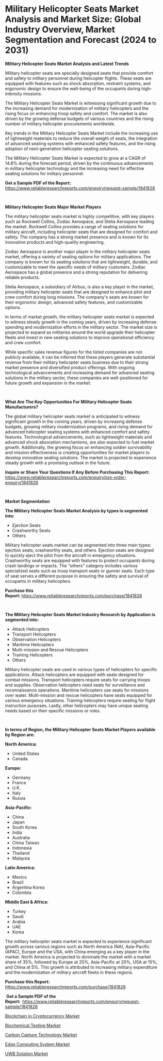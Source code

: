 <p><h1>Military Helicopter Seats Market Analysis and Market Size: Global Industry Overview, Market Segmentation and Forecast (2024 to 2031)</h1></p><p><strong>Military Helicopter Seats Market Analysis and Latest Trends</strong></p>
<p><p>Military helicopter seats are specially designed seats that provide comfort and safety to military personnel during helicopter flights. These seats are equipped with features such as shock absorption, restraint systems, and ergonomic design to ensure the well-being of the occupants during high-intensity missions.</p><p>The Military Helicopter Seats Market is witnessing significant growth due to the increasing demand for modernization of military helicopters and the rising focus on enhancing troop safety and comfort. The market is also driven by the growing defense budgets of various countries and the rising number of military helicopter procurements worldwide.</p><p>Key trends in the Military Helicopter Seats Market include the increasing use of lightweight materials to reduce the overall weight of seats, the integration of advanced seating systems with enhanced safety features, and the rising adoption of next-generation helicopter seating solutions.</p><p>The Military Helicopter Seats Market is expected to grow at a CAGR of 14.8% during the forecast period, driven by the continuous advancements in military helicopter technology and the increasing need for effective seating solutions for military personnel.</p></p>
<p><strong>Get a Sample PDF of the Report:&nbsp;</strong> <a href="https://www.reliableresearchreports.com/enquiry/request-sample/1841828">https://www.reliableresearchreports.com/enquiry/request-sample/1841828</a></p>
<p>&nbsp;</p>
<p><strong>Military Helicopter Seats Major Market Players</strong></p>
<p><p>The military helicopter seats market is highly competitive, with key players such as Rockwell Collins, Zodiac Aerospace, and Stelia Aerospace leading the market. Rockwell Collins provides a range of seating solutions for military aircraft, including helicopter seats that are designed for comfort and safety. The company has a strong market presence and is known for its innovative products and high-quality engineering.</p><p>Zodiac Aerospace is another major player in the military helicopter seats market, offering a variety of seating options for military applications. The company is known for its seating solutions that are lightweight, durable, and customizable to meet the specific needs of military customers. Zodiac Aerospace has a global presence and a strong reputation for delivering reliable products.</p><p>Stelia Aerospace, a subsidiary of Airbus, is also a key player in the market, providing military helicopter seats that are designed to enhance pilot and crew comfort during long missions. The company's seats are known for their ergonomic design, advanced safety features, and customizable options.</p><p>In terms of market growth, the military helicopter seats market is expected to witness steady growth in the coming years, driven by increasing defense spending and modernization efforts in the military sector. The market size is projected to expand as militaries around the world upgrade their helicopter fleets and invest in new seating solutions to improve operational efficiency and crew comfort.</p><p>While specific sales revenue figures for the listed companies are not publicly available, it can be inferred that these players generate substantial revenue from their military helicopter seats business due to their strong market presence and diversified product offerings. With ongoing technological advancements and increasing demand for advanced seating solutions in the military sector, these companies are well-positioned for future growth and expansion in the market.</p></p>
<p>&nbsp;</p>
<p><strong>What Are The Key Opportunities For Military Helicopter Seats Manufacturers?</strong></p>
<p><p>The global military helicopter seats market is anticipated to witness significant growth in the coming years, driven by increasing defense budgets, growing military modernization programs, and rising demand for advanced helicopter seating systems with enhanced comfort and safety features. Technological advancements, such as lightweight materials and advanced shock absorption mechanisms, are also expected to fuel market growth. Additionally, the growing focus on enhancing soldier survivability and mission effectiveness is creating opportunities for market players to develop innovative seating solutions. The market is projected to experience steady growth with a promising outlook in the future.</p></p>
<p><strong>Inquire or Share Your Questions If Any Before Purchasing This Report:</strong> <a href="https://www.reliableresearchreports.com/enquiry/pre-order-enquiry/1841828">https://www.reliableresearchreports.com/enquiry/pre-order-enquiry/1841828</a></p>
<p>&nbsp;</p>
<p><strong>Market Segmentation</strong></p>
<p><strong>The Military Helicopter Seats Market Analysis by types is segmented into:</strong></p>
<p><ul><li>Ejection Seats</li><li>Crashworthy Seats</li><li>Others</li></ul></p>
<p><p>Military helicopter seats market can be segmented into three main types: ejection seats, crashworthy seats, and others. Ejection seats are designed to quickly eject the pilot from the aircraft in emergency situations. Crashworthy seats are equipped with features to protect occupants during crash landings or impacts. The "others" category includes various specialized seats such as troop transport seats or gunner seats. Each type of seat serves a different purpose in ensuring the safety and survival of occupants in military helicopters.</p></p>
<p><strong>Purchase this Report:&nbsp;</strong><a href="https://www.reliableresearchreports.com/purchase/1841828">https://www.reliableresearchreports.com/purchase/1841828</a></p>
<p>&nbsp;</p>
<p><strong>The Military Helicopter Seats Market Industry Research by Application is segmented into:</strong></p>
<p><ul><li>Attack Helicopters</li><li>Transport Helicopters</li><li>Observation Helicopters</li><li>Maritime Helicopters</li><li>Multi-mission and Rescue Helicopters</li><li>Training Helicopters</li><li>Others</li></ul></p>
<p><p>Military helicopter seats are used in various types of helicopters for specific applications. Attack helicopters are equipped with seats designed for combat missions. Transport helicopters require seats for carrying troops and supplies. Observation helicopters need seats for surveillance and reconnaissance operations. Maritime helicopters use seats for missions over water. Multi-mission and rescue helicopters have seats equipped for various emergency situations. Training helicopters require seating for flight instruction purposes. Lastly, other helicopters may have unique seating needs based on their specific missions or roles.</p></p>
<p>&nbsp;</p>
<p><strong>In terms of Region, the Military Helicopter Seats Market Players available by Region are:</strong></p>
<p>
    <p> <strong> North America: </strong>
        <ul>
            <li>United States</li>
            <li>Canada</li>
        </ul>
        </p> 
    <p> <strong> Europe: </strong>
        <ul>
            <li>Germany</li>
            <li>France</li>
            <li>U.K.</li>
            <li>Italy</li>
            <li>Russia</li>
        </ul>
        </p> 
    <p> <strong> Asia-Pacific: </strong>
        <ul>
            <li>China</li>
            <li>Japan</li>
            <li>South Korea</li>
            <li>India</li>
            <li>Australia</li>
            <li>China Taiwan</li>
            <li>Indonesia</li>
            <li>Thailand</li>
            <li>Malaysia</li>
        </ul>
        </p> 
    <p> <strong> Latin America: </strong>
        <ul>
            <li>Mexico</li>
            <li>Brazil</li>
            <li>Argentina Korea</li>
            <li>Colombia</li>
        </ul>
        </p> 
    <p> <strong> Middle East & Africa: </strong>
        <ul>
            <li>Turkey</li>
            <li>Saudi</li>
            <li>Arabia</li>
            <li>UAE</li>
            <li>Korea</li>
        </ul>
    </p>
    </p>
<p><p>The military helicopter seats market is expected to experience significant growth across various regions such as North America (NA), Asia-Pacific (APAC), Europe and the USA, with China emerging as a key player in the market. North America is projected to dominate the market with a market share of 35%, followed by Europe at 25%, Asia-Pacific at 20%, USA at 15%, and China at 5%. This growth is attributed to increasing military expenditure and the modernization of military aircraft fleets in these regions.</p></p>
<p><strong>Purchase this Report: </strong><a href="https://www.reliableresearchreports.com/purchase/1841828">https://www.reliableresearchreports.com/purchase/1841828</a></p>
<p>&nbsp;<strong>Get a Sample PDF of the Report:&nbsp;&nbsp;</strong><a href="https://www.reliableresearchreports.com/enquiry/request-sample/1841828">https://www.reliableresearchreports.com/enquiry/request-sample/1841828</a></p>
<p><strong></strong></p>
<p><p><a href="https://medium.com/@irwinzieme/blockchain-in-cryptocurrency-market-trends-and-market-analysis-forecasted-for-period-2024-2031-b376398abb41">Blockchain in Cryptocurrency Market</a></p><p><a href="https://medium.com/@irwinzieme/biochemical-testing-market-outlook-industry-overview-and-forecast-2024-to-2031-bbe6dc52fcdc">Biochemical Testing Market</a></p><p><a href="https://medium.com/@irwinzieme/carbon-capture-technology-market-size-cagr-trends-2024-2030-1c174d7eb616">Carbon Capture Technology Market</a></p><p><a href="https://medium.com/@richardcruz47/edge-computing-system-market-trends-and-market-analysis-forecasted-for-period-2024-2031-54f3ae6896fb">Edge Computing System Market</a></p><p><a href="https://medium.com/@irwinzieme/uwb-solution-market-size-and-market-trends-complete-industry-overview-2024-to-2031-8d0d8ebaedf9">UWB Solution Market</a></p></p>
